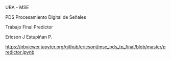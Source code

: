 UBA - MSE

PDS Procesamiento Digital de Señales 

Trabajo Final Predictor

Ericson J Estupiñan P.

https://nbviewer.jupyter.org/github/ericsonj/mse_pds_tp_final/blob/master/predictor.ipynb
